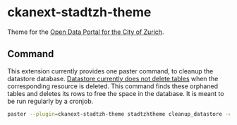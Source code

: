 ckanext-stadtzh-theme
=====================

Theme for the [Open Data Portal for the City of Zurich](https://data.stadt-zuerich.ch/).

## Command

This extension currently provides one paster command, to cleanup the datastore database.
[Datastore currently does not delete tables](https://github.com/ckan/ckan/issues/3422) when the corresponding resource is deleted.
This command finds these orphaned tables and deletes its rows to free the space in the database.
It is meant to be run regularly by a cronjob.

```bash
paster --plugin=ckanext-stadtzh-theme stadtzhtheme cleanup_datastore -c /etc/ckan/default/development.ini
```

